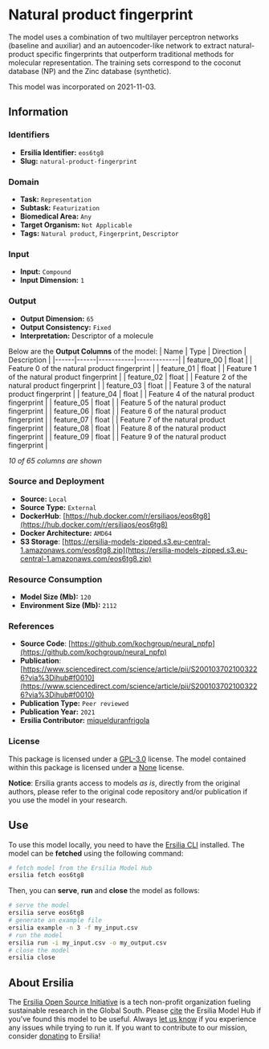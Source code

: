 # Natural product fingerprint

The model uses a combination of two multilayer perceptron networks (baseline and auxiliar) and an autoencoder-like network to extract natural-product specific fingerprints that outperform traditional methods for molecular representation. The training sets correspond to the coconut database (NP) and the Zinc database (synthetic). 

This model was incorporated on 2021-11-03.

## Information
### Identifiers
- **Ersilia Identifier:** `eos6tg8`
- **Slug:** `natural-product-fingerprint`

### Domain
- **Task:** `Representation`
- **Subtask:** `Featurization`
- **Biomedical Area:** `Any`
- **Target Organism:** `Not Applicable`
- **Tags:** `Natural product`, `Fingerprint`, `Descriptor`

### Input
- **Input:** `Compound`
- **Input Dimension:** `1`

### Output
- **Output Dimension:** `65`
- **Output Consistency:** `Fixed`
- **Interpretation:** Descriptor of a molecule

Below are the **Output Columns** of the model:
| Name | Type | Direction | Description |
|------|------|-----------|-------------|
| feature_00 | float |  | Feature 0 of the natural product fingerprint |
| feature_01 | float |  | Feature 1 of the natural product fingerprint |
| feature_02 | float |  | Feature 2 of the natural product fingerprint |
| feature_03 | float |  | Feature 3 of the natural product fingerprint |
| feature_04 | float |  | Feature 4 of the natural product fingerprint |
| feature_05 | float |  | Feature 5 of the natural product fingerprint |
| feature_06 | float |  | Feature 6 of the natural product fingerprint |
| feature_07 | float |  | Feature 7 of the natural product fingerprint |
| feature_08 | float |  | Feature 8 of the natural product fingerprint |
| feature_09 | float |  | Feature 9 of the natural product fingerprint |

_10 of 65 columns are shown_
### Source and Deployment
- **Source:** `Local`
- **Source Type:** `External`
- **DockerHub**: [https://hub.docker.com/r/ersiliaos/eos6tg8](https://hub.docker.com/r/ersiliaos/eos6tg8)
- **Docker Architecture:** `AMD64`
- **S3 Storage**: [https://ersilia-models-zipped.s3.eu-central-1.amazonaws.com/eos6tg8.zip](https://ersilia-models-zipped.s3.eu-central-1.amazonaws.com/eos6tg8.zip)

### Resource Consumption
- **Model Size (Mb):** `120`
- **Environment Size (Mb):** `2112`


### References
- **Source Code**: [https://github.com/kochgroup/neural_npfp](https://github.com/kochgroup/neural_npfp)
- **Publication**: [https://www.sciencedirect.com/science/article/pii/S2001037021003226?via%3Dihub#f0010](https://www.sciencedirect.com/science/article/pii/S2001037021003226?via%3Dihub#f0010)
- **Publication Type:** `Peer reviewed`
- **Publication Year:** `2021`
- **Ersilia Contributor:** [miquelduranfrigola](https://github.com/miquelduranfrigola)

### License
This package is licensed under a [GPL-3.0](https://github.com/ersilia-os/ersilia/blob/master/LICENSE) license. The model contained within this package is licensed under a [None](LICENSE) license.

**Notice**: Ersilia grants access to models _as is_, directly from the original authors, please refer to the original code repository and/or publication if you use the model in your research.


## Use
To use this model locally, you need to have the [Ersilia CLI](https://github.com/ersilia-os/ersilia) installed.
The model can be **fetched** using the following command:
```bash
# fetch model from the Ersilia Model Hub
ersilia fetch eos6tg8
```
Then, you can **serve**, **run** and **close** the model as follows:
```bash
# serve the model
ersilia serve eos6tg8
# generate an example file
ersilia example -n 3 -f my_input.csv
# run the model
ersilia run -i my_input.csv -o my_output.csv
# close the model
ersilia close
```

## About Ersilia
The [Ersilia Open Source Initiative](https://ersilia.io) is a tech non-profit organization fueling sustainable research in the Global South.
Please [cite](https://github.com/ersilia-os/ersilia/blob/master/CITATION.cff) the Ersilia Model Hub if you've found this model to be useful. Always [let us know](https://github.com/ersilia-os/ersilia/issues) if you experience any issues while trying to run it.
If you want to contribute to our mission, consider [donating](https://www.ersilia.io/donate) to Ersilia!
